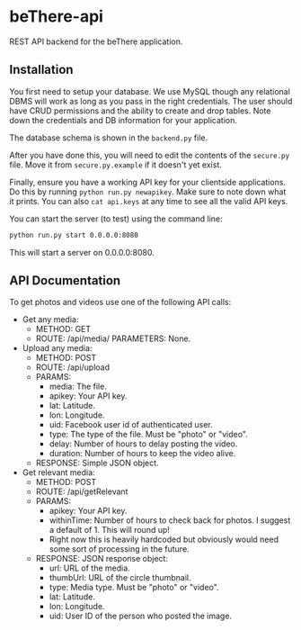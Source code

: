 beThere-api
===========

REST API backend for the beThere application.

Installation
------------

You first need to setup your database. We use MySQL though any relational DBMS will work as long as you pass in the right credentials. The user should have CRUD permissions and the ability to create and drop tables. Note down the credentials and DB information for your application.

The database schema is shown in the `backend.py` file.

After you have done this, you will need to edit the contents of the `secure.py` file. Move it from `secure.py.example` if it doesn't yet exist.

Finally, ensure you have a working API key for your clientside applications. Do this by running `python run.py newapikey`. Make sure to note down what it prints. You can also `cat api.keys` at any time to see all the valid API keys.

You can start the server (to test) using the command line:

```bash
python run.py start 0.0.0.0:8080
```

This will start a server on 0.0.0.0:8080.

API Documentation
-----------------

To get photos and videos use one of the following API calls:

-	Get any media:
	-	METHOD: GET
	-	ROUTE: /api/media/<filename> PARAMETERS: None.
-	Upload any media:
	-	METHOD: POST
	-	ROUTE: /api/upload
	-	PARAMS:
		-	media: The file.
		-	apikey: Your API key.
		-	lat: Latitude.
		-	lon: Longitude.
		-	uid: Facebook user id of authenticated user.
		-	type: The type of the file. Must be "photo" or "video".
		-	delay: Number of hours to delay posting the video.
		-	duration: Number of hours to keep the video alive.
	-	RESPONSE: Simple JSON object.
-	Get relevant media:
	-	METHOD: POST
	-	ROUTE: /api/getRelevant
	-	PARAMS:
		-	apikey: Your API key.
		-	withinTime: Number of hours to check back for photos. I suggest a default of 1. This will round up!
		-	Right now this is heavily hardcoded but obviously would need some sort of processing in the future.
	-	RESPONSE: JSON response object:
		-	url: URL of the media.
		-	thumbUrl: URL of the circle thumbnail.
		-	type: Media type. Must be "photo" or "video".
		-	lat: Latitude.
		-	lon: Longitude.
		-	uid: User ID of the person who posted the image.
